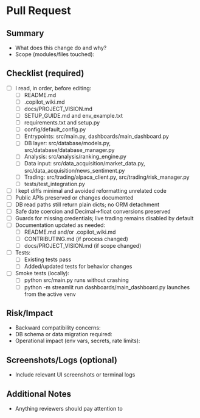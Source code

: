# Pull Request

## Summary
- What does this change do and why?
- Scope (modules/files touched):

## Checklist (required)
- [ ] I read, in order, before editing:
  - [ ] README.md
  - [ ] .copilot_wiki.md
  - [ ] docs/PROJECT_VISION.md
  - [ ] SETUP_GUIDE.md and env_example.txt
  - [ ] requirements.txt and setup.py
  - [ ] config/default_config.py
  - [ ] Entrypoints: src/main.py, dashboards/main_dashboard.py
  - [ ] DB layer: src/database/models.py, src/database/database_manager.py
  - [ ] Analysis: src/analysis/ranking_engine.py
  - [ ] Data input: src/data_acquisition/market_data.py, src/data_acquisition/news_sentiment.py
  - [ ] Trading: src/trading/alpaca_client.py, src/trading/risk_manager.py
  - [ ] tests/test_integration.py
- [ ] I kept diffs minimal and avoided reformatting unrelated code
- [ ] Public APIs preserved or changes documented
- [ ] DB read paths still return plain dicts; no ORM detachment
- [ ] Safe date coercion and Decimal→float conversions preserved
- [ ] Guards for missing credentials; live trading remains disabled by default
- [ ] Documentation updated as needed:
  - [ ] README.md and/or .copilot_wiki.md
  - [ ] CONTRIBUTING.md (if process changed)
  - [ ] docs/PROJECT_VISION.md (if scope changed)
- [ ] Tests:
  - [ ] Existing tests pass
  - [ ] Added/updated tests for behavior changes
- [ ] Smoke tests (locally):
  - [ ] python src/main.py runs without crashing
  - [ ] python -m streamlit run dashboards/main_dashboard.py launches from the active venv

## Risk/Impact
- Backward compatibility concerns:
- DB schema or data migration required:
- Operational impact (env vars, secrets, rate limits):

## Screenshots/Logs (optional)
- Include relevant UI screenshots or terminal logs

## Additional Notes
- Anything reviewers should pay attention to
